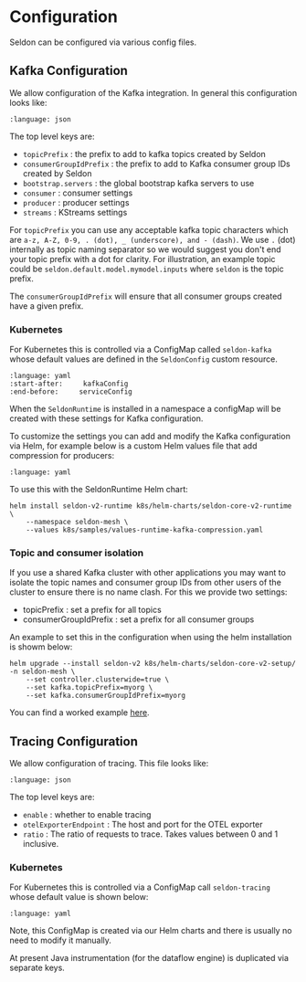 # Configuration

Seldon can be configured via various config files.

## Kafka Configuration

We allow configuration of the Kafka integration. In general this configuration looks like:

```{literalinclude} ../../../../../scheduler/config/kafka-internal.json
:language: json
```

The top level keys are:

 * `topicPrefix` : the prefix to add to kafka topics created by Seldon
 * `consumerGroupIdPrefix` : the prefix to add to Kafka consumer group IDs created by Seldon
 * `bootstrap.servers` : the global bootstrap kafka servers to use
 * `consumer` : consumer settings
 * `producer` : producer settings
 * `streams` : KStreams settings

For `topicPrefix` you can use any acceptable kafka topic characters which are `a-z, A-Z, 0-9, . (dot), _ (underscore), and - (dash)`. We use `.` (dot) internally as topic naming separator so we would suggest you don't end your topic prefix with a dot for clarity. For illustration, an example topic could be `seldon.default.model.mymodel.inputs` where `seldon` is the topic prefix.

The `consumerGroupIdPrefix` will ensure that all consumer groups created have a given prefix.

### Kubernetes

For Kubernetes this is controlled via a ConfigMap called `seldon-kafka` whose default values are defined in the `SeldonConfig` custom resource.

```{literalinclude} ../../../../../k8s/yaml/components.yaml
:language: yaml
:start-after:     kafkaConfig
:end-before:     serviceConfig
```

When the `SeldonRuntime` is installed in a namespace a configMap will be created with these settings for Kafka configuration.

To customize the settings you can add and modify the Kafka configuration via Helm, for example below is a custom Helm values file that add compression for producers:

```{literalinclude} ../../../../../k8s/samples/values-runtime-kafka-compression.yaml
:language: yaml
```
To use this with the SeldonRuntime Helm chart:

```
helm install seldon-v2-runtime k8s/helm-charts/seldon-core-v2-runtime \
    --namespace seldon-mesh \
    --values k8s/samples/values-runtime-kafka-compression.yaml
```
### Topic and consumer isolation

If you use a shared Kafka cluster with other applications you may want to isolate the topic names and consumer group IDs from other users of the cluster to ensure there is no name clash. For this we provide two settings:

 * topicPrefix : set a prefix for all topics
 * consumerGroupIdPrefix : set a prefix for all consumer groups

An example to set this in the configuration when using the helm installation is showm below:

```
helm upgrade --install seldon-v2 k8s/helm-charts/seldon-core-v2-setup/ -n seldon-mesh \
    --set controller.clusterwide=true \
    --set kafka.topicPrefix=myorg \
    --set kafka.consumerGroupIdPrefix=myorg
```

You can find a worked example [here](../../examples/k8s-clusterwide.md).


## Tracing Configuration

We allow configuration of tracing. This file looks like:

```{literalinclude} ../../../../../scheduler/config/tracing-internal.json
:language: json
```

The top level keys are:

 * `enable` : whether to enable tracing
 * `otelExporterEndpoint` : The host and port for the OTEL exporter
 * `ratio` : The ratio of requests to trace. Takes values between 0 and 1 inclusive.



### Kubernetes

For Kubernetes this is controlled via a ConfigMap call `seldon-tracing` whose default value is shown below:

```{literalinclude} ../../../../../scheduler/k8s/config/tracing.yaml
:language: yaml
```

Note, this ConfigMap is created via our Helm charts and there is usually no need to modify it manually.

At present Java instrumentation (for the dataflow engine) is duplicated via separate keys.

